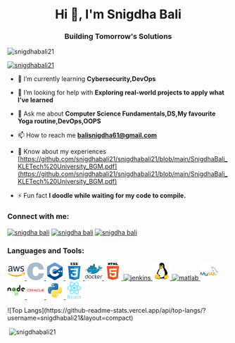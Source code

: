 <h1 align="center">Hi 👋, I'm Snigdha Bali</h1>
<h3 align="center">Building Tomorrow's Solutions</h3>

<p align="left"> <img src="https://komarev.com/ghpvc/?username=snigdhabali21&label=Profile%20views&color=0e75b6&style=flat" alt="snigdhabali21" /> </p>

<p align="left"> <a href="https://github.com/ryo-ma/github-profile-trophy"><img src="https://github-profile-trophy.vercel.app/?username=snigdhabali21" alt="snigdhabali21" /></a> </p>

- 🌱 I’m currently learning **Cybersecurity,DevOps**

- 🤝 I’m looking for help with **Exploring real-world projects to apply what I’ve learned**

- 💬 Ask me about **Computer Science Fundamentals,DS,My favourite Yoga routine,DevOps,OOPS**

- 📫 How to reach me **balisnigdha61@gmail.com**

- 📄 Know about my experiences [https://github.com/snigdhabali21/snigdhabali21/blob/main/SnigdhaBali_KLETech%20University_BGM.pdf](https://github.com/snigdhabali21/snigdhabali21/blob/main/SnigdhaBali_KLETech%20University_BGM.pdf)

- ⚡ Fun fact **I doodle while waiting for my code to compile.**

<h3 align="left">Connect with me:</h3>
<p align="left">
<a href="https://linkedin.com/in/snigdha bali" target="blank"><img align="center" src="https://raw.githubusercontent.com/rahuldkjain/github-profile-readme-generator/master/src/images/icons/Social/linked-in-alt.svg" alt="snigdha bali" height="30" width="40" /></a>
<a href="https://www.codechef.com/users/snigdha bali" target="blank"><img align="center" src="https://cdn.jsdelivr.net/npm/simple-icons@3.1.0/icons/codechef.svg" alt="snigdha bali" height="30" width="40" /></a>
<a href="https://www.hackerrank.com/snigdha bali" target="blank"><img align="center" src="https://raw.githubusercontent.com/rahuldkjain/github-profile-readme-generator/master/src/images/icons/Social/hackerrank.svg" alt="snigdha bali" height="30" width="40" /></a>
</p>

<h3 align="left">Languages and Tools:</h3>
<p align="left"> <a href="https://aws.amazon.com" target="_blank" rel="noreferrer"> <img src="https://raw.githubusercontent.com/devicons/devicon/master/icons/amazonwebservices/amazonwebservices-original-wordmark.svg" alt="aws" width="40" height="40"/> </a> <a href="https://www.cprogramming.com/" target="_blank" rel="noreferrer"> <img src="https://raw.githubusercontent.com/devicons/devicon/master/icons/c/c-original.svg" alt="c" width="40" height="40"/> </a> <a href="https://www.w3schools.com/cpp/" target="_blank" rel="noreferrer"> <img src="https://raw.githubusercontent.com/devicons/devicon/master/icons/cplusplus/cplusplus-original.svg" alt="cplusplus" width="40" height="40"/> </a> <a href="https://www.w3schools.com/css/" target="_blank" rel="noreferrer"> <img src="https://raw.githubusercontent.com/devicons/devicon/master/icons/css3/css3-original-wordmark.svg" alt="css3" width="40" height="40"/> </a> <a href="https://www.docker.com/" target="_blank" rel="noreferrer"> <img src="https://raw.githubusercontent.com/devicons/devicon/master/icons/docker/docker-original-wordmark.svg" alt="docker" width="40" height="40"/> </a> <a href="https://www.w3.org/html/" target="_blank" rel="noreferrer"> <img src="https://raw.githubusercontent.com/devicons/devicon/master/icons/html5/html5-original-wordmark.svg" alt="html5" width="40" height="40"/> </a> <a href="https://www.jenkins.io" target="_blank" rel="noreferrer"> <img src="https://www.vectorlogo.zone/logos/jenkins/jenkins-icon.svg" alt="jenkins" width="40" height="40"/> </a> <a href="https://www.linux.org/" target="_blank" rel="noreferrer"> <img src="https://raw.githubusercontent.com/devicons/devicon/master/icons/linux/linux-original.svg" alt="linux" width="40" height="40"/> </a> <a href="https://www.mathworks.com/" target="_blank" rel="noreferrer"> <img src="https://upload.wikimedia.org/wikipedia/commons/2/21/Matlab_Logo.png" alt="matlab" width="40" height="40"/> </a> <a href="https://www.mysql.com/" target="_blank" rel="noreferrer"> <img src="https://raw.githubusercontent.com/devicons/devicon/master/icons/mysql/mysql-original-wordmark.svg" alt="mysql" width="40" height="40"/> </a> <a href="https://nodejs.org" target="_blank" rel="noreferrer"> <img src="https://raw.githubusercontent.com/devicons/devicon/master/icons/nodejs/nodejs-original-wordmark.svg" alt="nodejs" width="40" height="40"/> </a> <a href="https://www.oracle.com/" target="_blank" rel="noreferrer"> <img src="https://raw.githubusercontent.com/devicons/devicon/master/icons/oracle/oracle-original.svg" alt="oracle" width="40" height="40"/> </a> <a href="https://www.python.org" target="_blank" rel="noreferrer"> <img src="https://raw.githubusercontent.com/devicons/devicon/master/icons/python/python-original.svg" alt="python" width="40" height="40"/> </a> <a href="https://reactjs.org/" target="_blank" rel="noreferrer"> <img src="https://raw.githubusercontent.com/devicons/devicon/master/icons/react/react-original-wordmark.svg" alt="react" width="40" height="40"/> </a> </p>
![Top Langs](https://github-readme-stats.vercel.app/api/top-langs/?username=snigdhabali21&layout=compact)

<p>&nbsp;<img align="center" src="https://github-readme-stats.vercel.app/api?username=snigdhabali21&show_icons=true&locale=en" alt="snigdhabali21" /></p>
